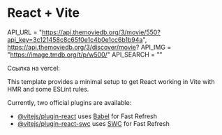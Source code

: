 # React + Vite

API_URL = "https://api.themoviedb.org/3/movie/550?api_key=3c121458c8c65f0e1c4b0e1cc6b1b94a", https://api.themoviedb.org/3/discover/movie?
API_IMG = "https://image.tmdb.org/t/p/w500/"
API_SEARCH = ""


Ссылка на vercel: 

This template provides a minimal setup to get React working in Vite with HMR and some ESLint rules.

Currently, two official plugins are available:

- [@vitejs/plugin-react](https://github.com/vitejs/vite-plugin-react/blob/main/packages/plugin-react/README.md) uses [Babel](https://babeljs.io/) for Fast Refresh
- [@vitejs/plugin-react-swc](https://github.com/vitejs/vite-plugin-react-swc) uses [SWC](https://swc.rs/) for Fast Refresh
